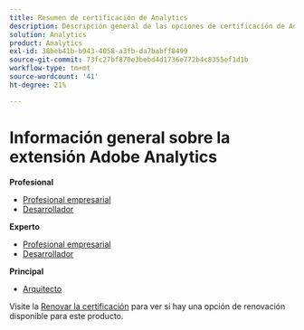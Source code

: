```yaml
---
title: Resumen de certificación de Analytics
description: Descripción general de las opciones de certificación de Adobe Analytics
solution: Analytics
product: Analytics
exl-id: 38beb41b-b943-4058-a3fb-da7babff8499
source-git-commit: 73fc27bf870e3bebd4d1736e772b4c8355ef1d1b
workflow-type: tm+mt
source-wordcount: '41'
ht-degree: 21%

---
```


# Información general sobre la extensión Adobe Analytics

**Profesional**

* [Profesional empresarial](/help/certifications/aa/aa-p-business.md) <!--AD0-E212-->
* [Desarrollador](/help/certifications/aa/aa-p-developer.md) <!--AD0-E213-->

**Experto**

* [Profesional empresarial](/help/certifications/aa/aa-e-business.md) <!--AD0-E208-->
* [Desarrollador](/help/certifications/aa/aa-e-developer.md) <!--AD0-E209-->

**Principal**

* [Arquitecto](/help/certifications/aa/aa-m-architect.md) <!--AD0-E207-->

Visite la [Renovar la certificación](/help/certifications/renew.md) para ver si hay una opción de renovación disponible para este producto.
